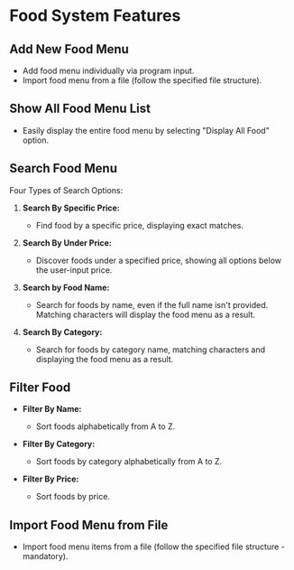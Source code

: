 # Food System Features

## Add New Food Menu

- Add food menu individually via program input.
- Import food menu from a file (follow the specified file structure).

## Show All Food Menu List

- Easily display the entire food menu by selecting "Display All Food" option.

## Search Food Menu

Four Types of Search Options:

1. **Search By Specific Price:**
   - Find food by a specific price, displaying exact matches.

2. **Search By Under Price:**
   - Discover foods under a specified price, showing all options below the user-input price.

3. **Search by Food Name:**
   - Search for foods by name, even if the full name isn't provided. Matching characters will display the food menu as a result.

4. **Search By Category:**
   - Search for foods by category name, matching characters and displaying the food menu as a result.

## Filter Food

- **Filter By Name:**
  - Sort foods alphabetically from A to Z.

- **Filter By Category:**
  - Sort foods by category alphabetically from A to Z.

- **Filter By Price:**
  - Sort foods by price.

## Import Food Menu from File

- Import food menu items from a file (follow the specified file structure - mandatory).
